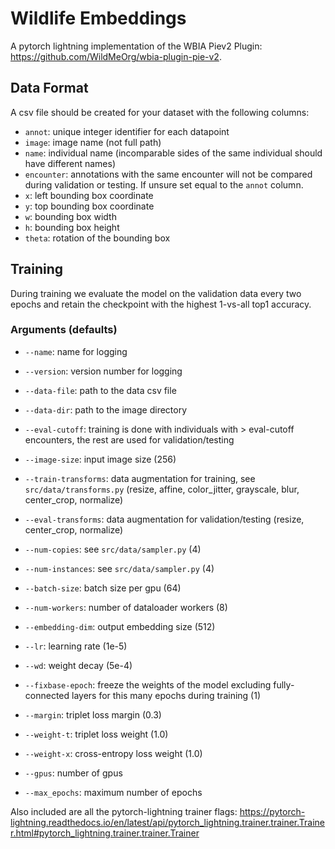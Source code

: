 # Wildlife Embeddings
A pytorch lightning implementation of the WBIA Piev2 Plugin: https://github.com/WildMeOrg/wbia-plugin-pie-v2.

## Data Format
A csv file should be created for your dataset with the following columns:

- `annot`: unique integer identifier for each datapoint
- `image`: image name (not full path)
- `name`: individual name (incomparable sides of the same individual should have different names)
- `encounter`: annotations with the same encounter will not be compared during validation or testing. If unsure set equal to the `annot` column.
- `x`: left bounding box coordinate
- `y`: top bounding box coordinate
- `w`: bounding box width
- `h`: bounding box height
- `theta`: rotation of the bounding box

## Training
During training we evaluate the model on the validation data every two epochs and retain the checkpoint with the highest 1-vs-all top1 accuracy.

### Arguments (defaults)

- `--name`: name for logging
- `--version`: version number for logging

- `--data-file`: path to the data csv file
- `--data-dir`: path to the image directory
- `--eval-cutoff`: training is done with individuals with > eval-cutoff encounters, the rest are used for validation/testing

- `--image-size`: input image size (256)
- `--train-transforms`: data augmentation for training, see `src/data/transforms.py` (resize, affine, color_jitter, grayscale, blur, center_crop, normalize)
- `--eval-transforms`: data augmentation for validation/testing (resize, center_crop, normalize)
- `--num-copies`: see `src/data/sampler.py` (4)
- `--num-instances`: see `src/data/sampler.py` (4)
- `--batch-size`: batch size per gpu (64)
- `--num-workers`: number of dataloader workers (8)

- `--embedding-dim`: output embedding size (512)
- `--lr`: learning rate (1e-5)
- `--wd`: weight decay (5e-4)
- `--fixbase-epoch`: freeze the weights of the model excluding fully-connected layers for this many epochs during training (1)

- `--margin`: triplet loss margin (0.3)
- `--weight-t`: triplet loss weight (1.0)
- `--weight-x`: cross-entropy loss weight (1.0)

- `--gpus`: number of gpus 
- `--max_epochs`: maximum number of epochs

Also included are all the pytorch-lightning trainer flags: https://pytorch-lightning.readthedocs.io/en/latest/api/pytorch_lightning.trainer.trainer.Trainer.html#pytorch_lightning.trainer.trainer.Trainer

